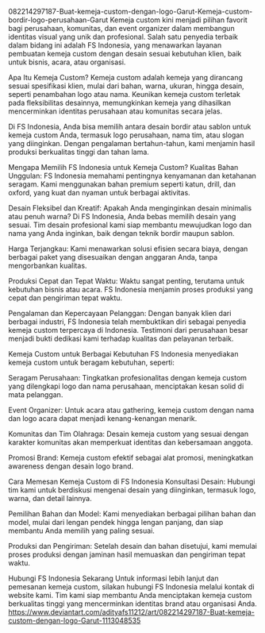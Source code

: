082214297187-Buat-kemeja-custom-dengan-logo-Garut-Kemeja-custom-bordir-logo-perusahaan-Garut
Kemeja custom kini menjadi pilihan favorit bagi perusahaan, komunitas, dan event organizer dalam membangun identitas visual yang unik dan profesional. Salah satu penyedia terbaik dalam bidang ini adalah FS Indonesia, yang menawarkan layanan pembuatan kemeja custom dengan desain sesuai kebutuhan klien, baik untuk bisnis, acara, atau organisasi.

Apa Itu Kemeja Custom?
Kemeja custom adalah kemeja yang dirancang sesuai spesifikasi klien, mulai dari bahan, warna, ukuran, hingga desain, seperti penambahan logo atau nama. Keunikan kemeja custom terletak pada fleksibilitas desainnya, memungkinkan kemeja yang dihasilkan mencerminkan identitas perusahaan atau komunitas secara jelas.

Di FS Indonesia, Anda bisa memilih antara desain bordir atau sablon untuk kemeja custom Anda, termasuk logo perusahaan, nama tim, atau slogan yang diinginkan. Dengan pengalaman bertahun-tahun, kami menjamin hasil produksi berkualitas tinggi dan tahan lama.

Mengapa Memilih FS Indonesia untuk Kemeja Custom?
Kualitas Bahan Unggulan: FS Indonesia memahami pentingnya kenyamanan dan ketahanan seragam. Kami menggunakan bahan premium seperti katun, drill, dan oxford, yang kuat dan nyaman untuk berbagai aktivitas.

Desain Fleksibel dan Kreatif: Apakah Anda menginginkan desain minimalis atau penuh warna? Di FS Indonesia, Anda bebas memilih desain yang sesuai. Tim desain profesional kami siap membantu mewujudkan logo dan nama yang Anda inginkan, baik dengan teknik bordir maupun sablon.

Harga Terjangkau: Kami menawarkan solusi efisien secara biaya, dengan berbagai paket yang disesuaikan dengan anggaran Anda, tanpa mengorbankan kualitas.

Produksi Cepat dan Tepat Waktu: Waktu sangat penting, terutama untuk kebutuhan bisnis atau acara. FS Indonesia menjamin proses produksi yang cepat dan pengiriman tepat waktu.

Pengalaman dan Kepercayaan Pelanggan: Dengan banyak klien dari berbagai industri, FS Indonesia telah membuktikan diri sebagai penyedia kemeja custom terpercaya di Indonesia. Testimoni dari perusahaan besar menjadi bukti dedikasi kami terhadap kualitas dan pelayanan terbaik.

Kemeja Custom untuk Berbagai Kebutuhan
FS Indonesia menyediakan kemeja custom untuk beragam kebutuhan, seperti:

Seragam Perusahaan: Tingkatkan profesionalitas dengan kemeja custom yang dilengkapi logo dan nama perusahaan, menciptakan kesan solid di mata pelanggan.

Event Organizer: Untuk acara atau gathering, kemeja custom dengan nama dan logo acara dapat menjadi kenang-kenangan menarik.

Komunitas dan Tim Olahraga: Desain kemeja custom yang sesuai dengan karakter komunitas akan memperkuat identitas dan kebersamaan anggota.

Promosi Brand: Kemeja custom efektif sebagai alat promosi, meningkatkan awareness dengan desain logo brand.

Cara Memesan Kemeja Custom di FS Indonesia
Konsultasi Desain: Hubungi tim kami untuk berdiskusi mengenai desain yang diinginkan, termasuk logo, warna, dan detail lainnya.

Pemilihan Bahan dan Model: Kami menyediakan berbagai pilihan bahan dan model, mulai dari lengan pendek hingga lengan panjang, dan siap membantu Anda memilih yang paling sesuai.

Produksi dan Pengiriman: Setelah desain dan bahan disetujui, kami memulai proses produksi dengan jaminan hasil memuaskan dan pengiriman tepat waktu.

Hubungi FS Indonesia Sekarang
Untuk informasi lebih lanjut dan pemesanan kemeja custom, silakan hubungi FS Indonesia melalui kontak di website kami. Tim kami siap membantu Anda menciptakan kemeja custom berkualitas tinggi yang mencerminkan identitas brand atau organisasi Anda.
https://www.deviantart.com/adityafs11212/art/082214297187-Buat-kemeja-custom-dengan-logo-Garut-1113048535
